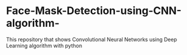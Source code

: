 # Face-Mask-Detection-using-CNN-algorithm-
This repository that shows Convolutional Neural Networks using Deep Learning algorithm with python
